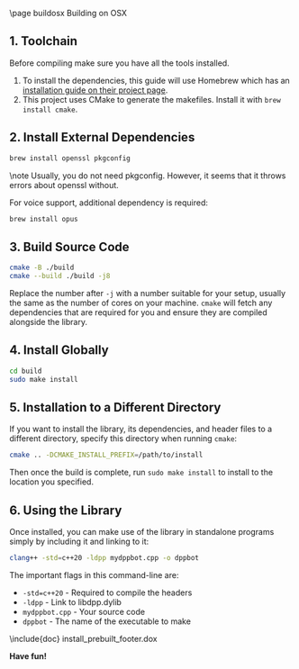 \page buildosx Building on OSX

## 1. Toolchain

Before compiling make sure you have all the tools installed.

1. To install the dependencies, this guide will use Homebrew which has an [installation guide on their project page](https://brew.sh/).
2. This project uses CMake to generate the makefiles. Install it with `brew install cmake`.

## 2. Install External Dependencies

```bash
brew install openssl pkgconfig
```

\note Usually, you do not need pkgconfig. However, it seems that it throws errors about openssl without.

For voice support, additional dependency is required:

```bash
brew install opus
```

## 3. Build Source Code

```bash
cmake -B ./build
cmake --build ./build -j8
```

Replace the number after `-j` with a number suitable for your setup, usually the same as the number of cores on your machine. `cmake` will fetch any dependencies that are required for you and ensure they are compiled alongside the library.

## 4. Install Globally

```bash
cd build
sudo make install
```

## 5. Installation to a Different Directory

If you want to install the library, its dependencies, and header files to a different directory, specify this directory when running `cmake`:

```bash
cmake .. -DCMAKE_INSTALL_PREFIX=/path/to/install
```

Then once the build is complete, run `sudo make install` to install to the location you specified.

## 6. Using the Library

Once installed, you can make use of the library in standalone programs simply by including it and linking to it:

```bash
clang++ -std=c++20 -ldpp mydppbot.cpp -o dppbot
```

The important flags in this command-line are:

* `-std=c++20` - Required to compile the headers
* `-ldpp` - Link to libdpp.dylib
* `mydppbot.cpp` - Your source code
* `dppbot` - The name of the executable to make

\include{doc} install_prebuilt_footer.dox

**Have fun!**
